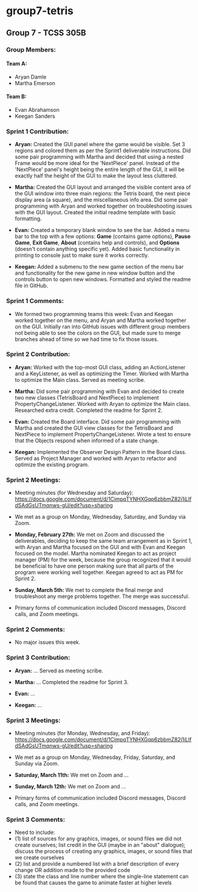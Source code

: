 # group7-tetris

## Group 7 - TCSS 305B

### Group Members:
#### Team A:
+ Aryan Damle
+ Martha Emerson
#### Team B:
+ Evan Abrahamson
+ Keegan Sanders

### Sprint 1 Contribution:
+ **Aryan:** Created the GUI panel where the game would be visible. Set 3 regions and colored them as per the Sprint1 deliverable instructions. Did some pair programming with Martha and decided that using a nested Frame would be more ideal for the 'NextPiece' panel. Instead of the 'NextPiece' panel's height  being the entire length of the GUI, it will be exactly half the height of the GUI to make the layout less cluttered. 

+ **Martha:** Created the GUI layout and arranged the visible content area of the GUI window into three main regions: the Tetris board, the next piece display area (a square), and the miscellaneous info area. Did some pair programming with Aryan and worked together on troubleshooting issues with the GUI layout. Created the initial readme template with basic formatting.

+ **Evan:** Created a temporary blank window to see the bar. Added a menu bar to the top with a few options: **Game** (contains game options), **Pause Game**, **Exit Game**, **About** (contains help and controls), and **Options** (doesn't contain anything specific yet). Added basic functionality in printing to console just to make sure it works correctly.

+ **Keegan:** Added a submenu to the new game section of the menu bar and functionality for the new game in new window button and the controls button to open new windows. Formatted and styled the readme file in GitHub.

### Sprint 1 Comments:
+ We formed two programming teams this week: Evan and Keegan worked together on the menu, and Aryan and Martha worked together on the GUI. Initially ran into GitHub issues with different group members not being able to see the colors on the GUI, but made sure to merge branches ahead of time so we had time to fix those issues.

### Sprint 2 Contribution:
+ **Aryan:** Worked with the top-most GUI class, adding an ActionListener and a KeyListener, as well as optimizing the Timer. Worked with Martha to optimize the Main class. Served as meeting scribe.

+ **Martha:** Did some pair programming with Evan and decided to create two new classes (TetrisBoard and NextPiece) to implement PropertyChangeListener. Worked with Aryan to optimize the Main class. Researched extra credit. Completed the readme for Sprint 2.

+ **Evan:** Created the Board interface. Did some pair programming with Martha and created the GUI view classes for the TetrisBoard and NextPiece to implement PropertyChangeListener. Wrote a test to ensure that the Objects respond when informed of a state change.

+ **Keegan:** Implemented the Observer Design Pattern in the Board class. Served as Project Manager and worked with Aryan to refactor and optimize the existing program.

### Sprint 2 Meetings:
+ Meeting minutes (for Wednesday and Saturday): https://docs.google.com/document/d/1CimpqTYNHXGqp6zbbmZ82j1iLlfdSAdGsUTmqnws-gU/edit?usp=sharing
 
+ We met as a group on Monday, Wednesday, Saturday, and Sunday via Zoom.

+ **Monday, February 27th:** We met on Zoom and discussed the deliverables, deciding to keep the same team arrangement as in Sprint 1, with Aryan and Martha focused on the GUI and with Evan and Keegan focused on the model. Martha nominated Keegan to act as project manager (PM) for the week, because the group recognized that it would be beneficial to have one person making sure that all parts of the program were working well together. Keegan agreed to act as PM for Sprint 2.

+ **Sunday, March 5th:** We met to complete the final merge and troubleshoot any merge problems together. The merge was successful.

+ Primary forms of communication included Discord messages, Discord calls, and Zoom meetings.

### Sprint 2 Comments:
+ No major issues this week.

### Sprint 3 Contribution:
+ **Aryan:** ... Served as meeting scribe.

+ **Martha:** ... Completed the readme for Sprint 3.

+ **Evan:** ...

+ **Keegan:** ...

### Sprint 3 Meetings:
+ Meeting minutes (for Monday, Wednesday, and Friday): https://docs.google.com/document/d/1CimpqTYNHXGqp6zbbmZ82j1iLlfdSAdGsUTmqnws-gU/edit?usp=sharing
 
+ We met as a group on Monday, Wednesday, Friday, Saturday, and Sunday via Zoom.

+ **Saturday, March 11th:** We met on Zoom and ...

+ **Sunday, March 12th:** We met on Zoom and ...

+ Primary forms of communication included Discord messages, Discord calls, and Zoom meetings.

### Sprint 3 Comments:
+ Need to include: 
+ (1) list of sources for any graphics, images, or sound files we did not create ourselves; list credit in the GUI (maybe in an "about" dialogue); discuss the process of creating any graphics, images, or sound files that we create ourselves
+ (2) list and provide a numbered list with a brief description of every change OR addition made to the provided code
+ (3) state the class and line number where the single-line statement can be found that causes the game to animate faster at higher levels
